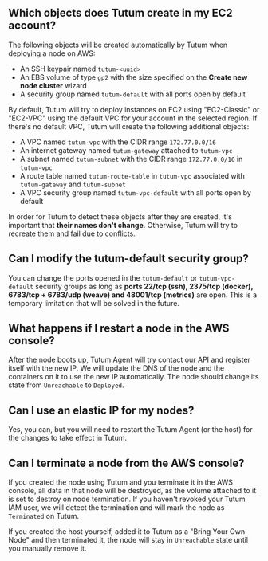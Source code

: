 ## Which objects does Tutum create in my EC2 account?

The following objects will be created automatically by Tutum when deploying a node on AWS:

* An SSH keypair named `tutum-<uuid>`
* An EBS volume of type `gp2` with the size specified on the **Create new node cluster** wizard
* A security group named `tutum-default` with all ports open by default

By default, Tutum will try to deploy instances on EC2 using "EC2-Classic" or "EC2-VPC" using the default VPC for your account in the selected region. If there's no default VPC, Tutum will create the following additional objects:

* A VPC named `tutum-vpc` with the CIDR range `172.77.0.0/16`
* An internet gateway named `tutum-gateway` attached to `tutum-vpc`
* A subnet named `tutum-subnet` with the CIDR range `172.77.0.0/16` in `tutum-vpc`
* A route table named `tutum-route-table` in `tutum-vpc` associated with `tutum-gateway` and `tutum-subnet`
* A VPC security group named `tutum-vpc-default` with all ports open by default

In order for Tutum to detect these objects after they are created, it's important that **their names don't change**. Otherwise, Tutum will try to recreate them and fail due to conflicts.


## Can I modify the tutum-default security group?

You can change the ports opened in the `tutum-default` or `tutum-vpc-default` security groups as long as **ports 22/tcp (ssh), 2375/tcp (docker), 6783/tcp + 6783/udp (weave) and 48001/tcp (metrics)** are open. This is a temporary limitation that will be solved in the future.


## What happens if I restart a node in the AWS console?

After the node boots up, Tutum Agent will try contact our API and register itself with the new IP. We will update the DNS of the node and the containers on it to use the new IP automatically. The node should change its state from `Unreachable` to `Deployed`.

## Can I use an elastic IP for my nodes?

Yes, you can, but you will need to restart the Tutum Agent (or the host) for the changes to take effect in Tutum.


## Can I terminate a node from the AWS console?

If you created the node using Tutum and you terminate it in the AWS console, all data in that node will be destroyed, as the volume attached to it is set to destroy on node termination. If you haven't revoked your Tutum IAM user, we will detect the termination and will mark the node as `Terminated` on Tutum.

If you created the host yourself, added it to Tutum as a "Bring Your Own Node" and then terminated it, the node will stay in `Unreachable` state until you manually remove it.
